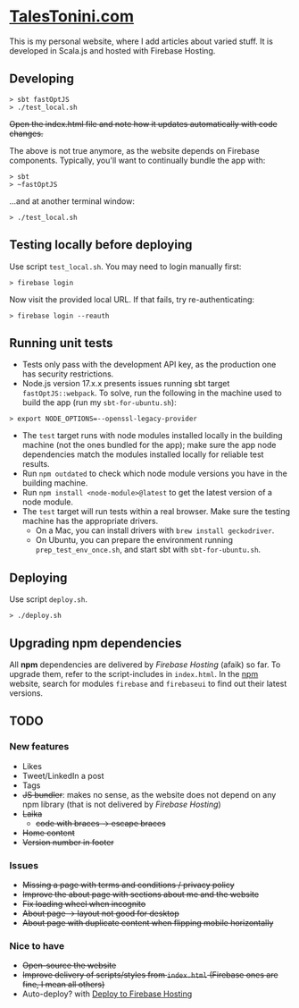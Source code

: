 # [TalesTonini.com](https://talestonini.com)
This is my personal website, where I add articles about varied stuff.
It is developed in Scala.js and hosted with Firebase Hosting.

## Developing
```
> sbt fastOptJS
> ./test_local.sh
```
~~Open the index.html file and note how it updates automatically with code changes.~~

The above is not true anymore, as the website depends on Firebase components.
Typically, you'll want to continually bundle the app with:
```
> sbt
> ~fastOptJS
```
...and at another terminal window:
```
> ./test_local.sh
```

## Testing locally before deploying
Use script `test_local.sh`.  You may need to login manually first:
```
> firebase login
```
Now visit the provided local URL.
If that fails, try re-authenticating:
```
> firebase login --reauth
```

## Running unit tests
- Tests only pass with the development API key, as the production one has security restrictions.
- Node.js version 17.x.x presents issues running sbt target `fastOptJS::webpack`. To solve, run the following in the
machine used to build the app (run my `sbt-for-ubuntu.sh`):
```
> export NODE_OPTIONS=--openssl-legacy-provider
```
- The `test` target runs with node modules installed locally in the building machine (not the ones bundled for the app);
make sure the app node dependencies match the modules installed locally for reliable test results.
- Run `npm outdated` to check which node module versions you have in the building machine.
- Run `npm install <node-module>@latest` to get the latest version of a node module.
- The `test` target will run tests within a real browser. Make sure the testing machine has the appropriate drivers.
  - On a Mac, you can install drivers with `brew install geckodriver`.
  - On Ubuntu, you can prepare the environment running `prep_test_env_once.sh`, and start sbt with `sbt-for-ubuntu.sh`.

## Deploying
Use script `deploy.sh`.
```
> ./deploy.sh
```

## Upgrading npm dependencies
All **npm** dependencies are delivered by *Firebase Hosting* (afaik) so far. To upgrade them, refer to the
script-includes in `index.html`. In the [npm](https://www.npmjs.com/) website, search for modules `firebase` and
`firebaseui` to find out their latest versions.

## TODO

### New features
- Likes
- Tweet/LinkedIn a post
- Tags
- ~~JS bundler~~: makes no sense, as the website does not depend on any npm library (that is not delivered by *Firebase
Hosting*)
- ~~Laika~~
  - ~~code with braces -> escape braces~~
- ~~Home content~~
- ~~Version number in footer~~

### Issues
- ~~Missing a page with terms and conditions / privacy policy~~
- ~~Improve the about page with sections about me and the website~~
- ~~Fix loading wheel when incognito~~
- ~~About page -> layout not good for desktop~~
- ~~About page with duplicate content when flipping mobile horizontally~~

### Nice to have
- ~~Open-source the website~~
- ~~Improve delivery of scripts/styles from `index.html` (Firebase ones are fine, I mean all others)~~
- Auto-deploy? with [Deploy to Firebase Hosting](https://github.com/marketplace/actions/deploy-to-firebase-hosting)
